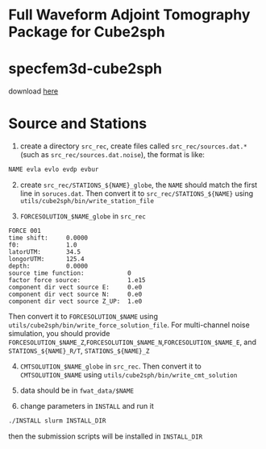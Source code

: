 Full Waveform Adjoint Tomography Package for Cube2sph
====================

# specfem3d-cube2sph
download [here](https://github.com/nqdu/specfem3d-cube2sph/tree/devel)

# Source and Stations
1. create a directory `src_rec`, create files called `src_rec/sources.dat.*` (such as `src_rec/sources.dat.noise`), the format is like:
```bash 
NAME evla evlo evdp evbur
```

2. create `src_rec/STATIONS_${NAME}_globe`, the `NAME` should match the first line in `soruces.dat`. Then convert it to `src_rec/STATIONS_${NAME}` using `utils/cube2sph/bin/write_station_file`

3. `FORCESOLUTION_$NAME_globe` in `src_rec`
```
FORCE 001 
time shift:     0.0000
f0:             1.0
latorUTM:       34.5
longorUTM:      125.4
depth:          0.0000
source time function:            0
factor force source:             1.e15
component dir vect source E:     0.e0
component dir vect source N:     0.e0
component dir vect source Z_UP:  1.e0
```
Then convert it to `FORCESOLUTION_$NAME` using `utils/cube2sph/bin/write_force_solution_file`. For multi-channel noise simulation, you should provide `FORCESOLUTION_$NAME_Z`,`FORCESOLUTION_$NAME_N`,`FORCESOLUTION_$NAME_E`, and `STATIONS_${NAME}_R/T`, 
`STATIONS_${NAME}_Z`

4. `CMTSOLUTION_$NAME_globe` in `src_rec`. Then convert it to `CMTSOLUTION_$NAME` using `utils/cube2sph/bin/write_cmt_solution`


5. data should be in `fwat_data/$NAME`

6. change parameters in `INSTALL` and run it
```bash
./INSTALL slurm INSTALL_DIR
```
then the submission scripts will be installed in `INSTALL_DIR`


